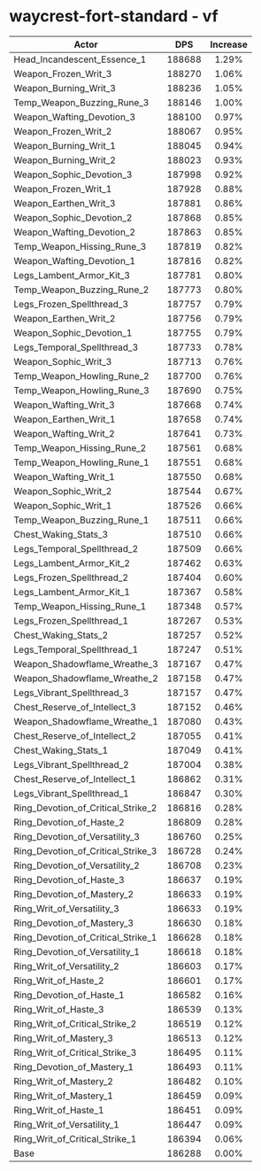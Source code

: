 # waycrest-fort-standard - vf
| Actor | DPS | Increase |
|---|:---:|:---:|
|Head_Incandescent_Essence_1|188688|1.29%|
|Weapon_Frozen_Writ_3|188270|1.06%|
|Weapon_Burning_Writ_3|188236|1.05%|
|Temp_Weapon_Buzzing_Rune_3|188146|1.00%|
|Weapon_Wafting_Devotion_3|188100|0.97%|
|Weapon_Frozen_Writ_2|188067|0.95%|
|Weapon_Burning_Writ_1|188045|0.94%|
|Weapon_Burning_Writ_2|188023|0.93%|
|Weapon_Sophic_Devotion_3|187998|0.92%|
|Weapon_Frozen_Writ_1|187928|0.88%|
|Weapon_Earthen_Writ_3|187881|0.86%|
|Weapon_Sophic_Devotion_2|187868|0.85%|
|Weapon_Wafting_Devotion_2|187863|0.85%|
|Temp_Weapon_Hissing_Rune_3|187819|0.82%|
|Weapon_Wafting_Devotion_1|187816|0.82%|
|Legs_Lambent_Armor_Kit_3|187781|0.80%|
|Temp_Weapon_Buzzing_Rune_2|187773|0.80%|
|Legs_Frozen_Spellthread_3|187757|0.79%|
|Weapon_Earthen_Writ_2|187756|0.79%|
|Weapon_Sophic_Devotion_1|187755|0.79%|
|Legs_Temporal_Spellthread_3|187733|0.78%|
|Weapon_Sophic_Writ_3|187713|0.76%|
|Temp_Weapon_Howling_Rune_2|187700|0.76%|
|Temp_Weapon_Howling_Rune_3|187690|0.75%|
|Weapon_Wafting_Writ_3|187668|0.74%|
|Weapon_Earthen_Writ_1|187658|0.74%|
|Weapon_Wafting_Writ_2|187641|0.73%|
|Temp_Weapon_Hissing_Rune_2|187561|0.68%|
|Temp_Weapon_Howling_Rune_1|187551|0.68%|
|Weapon_Wafting_Writ_1|187550|0.68%|
|Weapon_Sophic_Writ_2|187544|0.67%|
|Weapon_Sophic_Writ_1|187526|0.66%|
|Temp_Weapon_Buzzing_Rune_1|187511|0.66%|
|Chest_Waking_Stats_3|187510|0.66%|
|Legs_Temporal_Spellthread_2|187509|0.66%|
|Legs_Lambent_Armor_Kit_2|187462|0.63%|
|Legs_Frozen_Spellthread_2|187404|0.60%|
|Legs_Lambent_Armor_Kit_1|187367|0.58%|
|Temp_Weapon_Hissing_Rune_1|187348|0.57%|
|Legs_Frozen_Spellthread_1|187267|0.53%|
|Chest_Waking_Stats_2|187257|0.52%|
|Legs_Temporal_Spellthread_1|187247|0.51%|
|Weapon_Shadowflame_Wreathe_3|187167|0.47%|
|Weapon_Shadowflame_Wreathe_2|187158|0.47%|
|Legs_Vibrant_Spellthread_3|187157|0.47%|
|Chest_Reserve_of_Intellect_3|187152|0.46%|
|Weapon_Shadowflame_Wreathe_1|187080|0.43%|
|Chest_Reserve_of_Intellect_2|187055|0.41%|
|Chest_Waking_Stats_1|187049|0.41%|
|Legs_Vibrant_Spellthread_2|187004|0.38%|
|Chest_Reserve_of_Intellect_1|186862|0.31%|
|Legs_Vibrant_Spellthread_1|186847|0.30%|
|Ring_Devotion_of_Critical_Strike_2|186816|0.28%|
|Ring_Devotion_of_Haste_2|186809|0.28%|
|Ring_Devotion_of_Versatility_3|186760|0.25%|
|Ring_Devotion_of_Critical_Strike_3|186728|0.24%|
|Ring_Devotion_of_Versatility_2|186708|0.23%|
|Ring_Devotion_of_Haste_3|186637|0.19%|
|Ring_Devotion_of_Mastery_2|186633|0.19%|
|Ring_Writ_of_Versatility_3|186633|0.19%|
|Ring_Devotion_of_Mastery_3|186630|0.18%|
|Ring_Devotion_of_Critical_Strike_1|186628|0.18%|
|Ring_Devotion_of_Versatility_1|186618|0.18%|
|Ring_Writ_of_Versatility_2|186603|0.17%|
|Ring_Writ_of_Haste_2|186601|0.17%|
|Ring_Devotion_of_Haste_1|186582|0.16%|
|Ring_Writ_of_Haste_3|186539|0.13%|
|Ring_Writ_of_Critical_Strike_2|186519|0.12%|
|Ring_Writ_of_Mastery_3|186513|0.12%|
|Ring_Writ_of_Critical_Strike_3|186495|0.11%|
|Ring_Devotion_of_Mastery_1|186493|0.11%|
|Ring_Writ_of_Mastery_2|186482|0.10%|
|Ring_Writ_of_Mastery_1|186459|0.09%|
|Ring_Writ_of_Haste_1|186451|0.09%|
|Ring_Writ_of_Versatility_1|186447|0.09%|
|Ring_Writ_of_Critical_Strike_1|186394|0.06%|
|Base|186288|0.00%|

